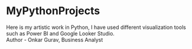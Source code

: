 # MyPythonProjects
Here is my artistic work in Python, I have used different visualization tools such as Power BI and Google Looker Studio.
<br>
Author - Onkar Gurav, Business Analyst

